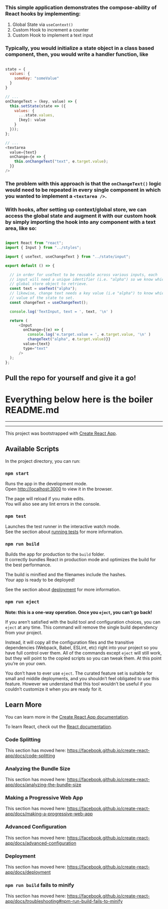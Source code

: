 ### This simple application demonstrates the compose-ability of React hooks by implementing:

1. Global State via `useContext()`
2. Custom Hook to increment a counter
3. Custom Hook to implement a text input

### Typically, you would initialize a state object in a class based component, then, you would write a handler function, like
```js

state = {
  values: {
    someKey: "someValue"
  }
}

// ...
onChangeText = (key, value) => {
  this.setState(state => ({
    values: {
      ...state.values,
      [key]: value
    }
  }));
};

// ...
<textarea
  value={text}
  onChange={e => {
    this.onChangeText("text", e.target.value);
  }}
/>
```

### The problem with this approach is that the <code>onChangeText()</code> logic would need to be repeated in every single component in which you wanted to implement a `<textarea />`.  

### With hooks, after setting up context/global store, we can access the global state and augment it with our custom hook by simply importing the hook into any component with a text area, like so:

```js

import React from "react";
import { Input } from "../styles";

import { useText, useChangeText } from "../state/input";

export default () => {

  // in order for useText to be reusable across various inputs, each
  // input will need a unique identifier (i.e. "alpha") so we know which key in the
  // global store object to retrieve.
  const text = useText("alpha");
  // likewise, change text needs a key value (i.e "alpha") to know which
  // value of the state to set.
  const changeText = useChangeText();

  console.log('TextInput, text = ', text, '\n' )

  return (
      <Input
        onChange={(e) => {
          console.log('e.target.value = ', e.target.value, '\n' )
          changeText("alpha", e.target.value)}}
        value={text}
        type="text"
      />
  );
};
```

## Pull the repo for yourself and give it a go!



# Everything below here is the boiler README.md
<hr />
<hr />

This project was bootstrapped with [Create React App](https://github.com/facebook/create-react-app).

## Available Scripts

In the project directory, you can run:

### `npm start`

Runs the app in the development mode.<br>
Open [http://localhost:3000](http://localhost:3000) to view it in the browser.

The page will reload if you make edits.<br>
You will also see any lint errors in the console.

### `npm test`

Launches the test runner in the interactive watch mode.<br>
See the section about [running tests](https://facebook.github.io/create-react-app/docs/running-tests) for more information.

### `npm run build`

Builds the app for production to the `build` folder.<br>
It correctly bundles React in production mode and optimizes the build for the best performance.

The build is minified and the filenames include the hashes.<br>
Your app is ready to be deployed!

See the section about [deployment](https://facebook.github.io/create-react-app/docs/deployment) for more information.

### `npm run eject`

**Note: this is a one-way operation. Once you `eject`, you can’t go back!**

If you aren’t satisfied with the build tool and configuration choices, you can `eject` at any time. This command will remove the single build dependency from your project.

Instead, it will copy all the configuration files and the transitive dependencies (Webpack, Babel, ESLint, etc) right into your project so you have full control over them. All of the commands except `eject` will still work, but they will point to the copied scripts so you can tweak them. At this point you’re on your own.

You don’t have to ever use `eject`. The curated feature set is suitable for small and middle deployments, and you shouldn’t feel obligated to use this feature. However we understand that this tool wouldn’t be useful if you couldn’t customize it when you are ready for it.

## Learn More

You can learn more in the [Create React App documentation](https://facebook.github.io/create-react-app/docs/getting-started).

To learn React, check out the [React documentation](https://reactjs.org/).

### Code Splitting

This section has moved here: https://facebook.github.io/create-react-app/docs/code-splitting

### Analyzing the Bundle Size

This section has moved here: https://facebook.github.io/create-react-app/docs/analyzing-the-bundle-size

### Making a Progressive Web App

This section has moved here: https://facebook.github.io/create-react-app/docs/making-a-progressive-web-app

### Advanced Configuration

This section has moved here: https://facebook.github.io/create-react-app/docs/advanced-configuration

### Deployment

This section has moved here: https://facebook.github.io/create-react-app/docs/deployment

### `npm run build` fails to minify

This section has moved here: https://facebook.github.io/create-react-app/docs/troubleshooting#npm-run-build-fails-to-minify
